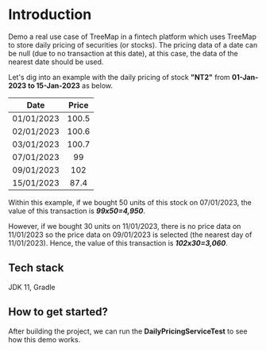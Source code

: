 # Introduction

Demo a real use case of TreeMap in a fintech platform which uses TreeMap to store daily pricing of securities (or stocks). 
The pricing data of a date can be null (due to no transaction at this date), at this case, the data of the nearest date should be used.

Let's dig into an example with the daily pricing of stock **"NT2"** from **01-Jan-2023 to 15-Jan-2023** as below.

| Date        | Price           |
| ------------- |:-------------:| 
| 01/01/2023      | 100.5 | 
| 02/01/2023      | 100.6      |
| 03/01/2023 | 100.7      |
| 07/01/2023 | 99      |
| 09/01/2023 | 102      |
| 15/01/2023 | 87.4      |


Within this example, if we bought 50 units of this stock on 07/01/2023, the value of this transaction is _****99x50=4,950****_. 

However, if we bought 30 units on 11/01/2023, there is no price data on 11/01/2023 so the price data on 09/01/2023 is selected (the nearest day of 11/01/2023). 
Hence, the value of this transaction is _**102x30=3,060**_.

## Tech stack

JDK 11, Gradle

## How to get started?
After building the project, we can run the **DailyPricingServiceTest** to see how this demo works.